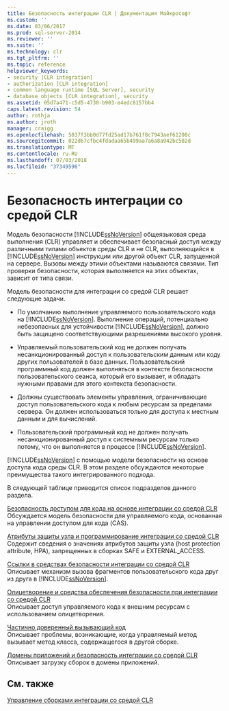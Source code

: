 ```yaml
---
title: Безопасность интеграции CLR | Документация Майкрософт
ms.custom: ''
ms.date: 03/06/2017
ms.prod: sql-server-2014
ms.reviewer: ''
ms.suite: ''
ms.technology: clr
ms.tgt_pltfrm: ''
ms.topic: reference
helpviewer_keywords:
- security [CLR integration]
- authorization [CLR integration]
- common language runtime [SQL Server], security
- database objects [CLR integration], security
ms.assetid: 05d7a471-c5d5-4730-b903-e4edc8157bb4
caps.latest.revision: 54
author: rothja
ms.author: jroth
manager: craigg
ms.openlocfilehash: 5037f3bb0d77fd25ad17b761f8c7943aef61200c
ms.sourcegitcommit: 022d67cfbc4fdadaa65b499aa7a6a8a942bc502d
ms.translationtype: MT
ms.contentlocale: ru-RU
ms.lasthandoff: 07/03/2018
ms.locfileid: "37349596"
---
```

# <a name="clr-integration-security"></a>Безопасность интеграции со средой CLR
  Модель безопасности [!INCLUDE[ssNoVersion](../../../includes/dnprdnshort-md.md)] общеязыковая среда выполнения (CLR) управляет и обеспечивает безопасный доступ между различными типами объектов среды CLR и не CLR, выполняющийся в [!INCLUDE[ssNoVersion](../../../includes/tsql-md.md)] инструкции или другой объект CLR, запущенной на сервере. Вызовы между этими объектами называются связями. Тип проверки безопасности, которая выполняется на этих объектах, зависит от типа связи.  
  
 Модель безопасности для интеграции со средой CLR решает следующие задачи.  
  
-   По умолчанию выполнение управляемого пользовательского кода на [!INCLUDE[ssNoVersion](../../../includes/ssnoversion-md.md)]. Выполнение операций, потенциально небезопасных для устойчивости [!INCLUDE[ssNoVersion](../../../includes/ssnoversion-md.md)], должно быть защищено соответствующими разрешениями высокого уровня.  
  
-   Управляемый пользовательский код не должен получать несанкционированный доступ к пользовательским данным или коду других пользователей в базе данных. Пользовательский программный код должен выполняться в контексте безопасности пользовательского сеанса, который его вызывает, и обладать нужными правами для этого контекста безопасности.  
  
-   Должны существовать элементы управления, ограничивающие доступ пользовательского кода к любым ресурсам за пределами сервера. Он должен использоваться только для доступа к местным данным и для вычислений.  
  
-   Пользовательский программный код не должен получать несанкционированный доступ к системным ресурсам только потому, что он выполняется в процессе [!INCLUDE[ssNoVersion](../../../includes/ssnoversion-md.md)].  
  
 [!INCLUDE[ssNoVersion](../../../includes/ssnoversion-md.md)] с помощью модели безопасности на основе доступа кода среды CLR. В этом разделе обсуждаются некоторые преимущества такого интегрированного подхода.  
  
 В следующей таблице приводится список подразделов данного раздела.  
  
 [Безопасность доступом для кода на основе интеграции со средой CLR](clr-integration-code-access-security.md)  
 Обсуждается модель безопасности для управляемого кода, основанная на управлении доступом для кода (CAS).  
  
 [Атрибуты защиты узла и программирование интеграции со средой CLR](../../clr-integration-security-host-protection-attributes/host-protection-attributes-and-clr-integration-programming.md)  
 Содержит сведения о значениях атрибутов защиты узла (host protection attribute, HPA), запрещенных в сборках SAFE и EXTERNAL_ACCESS.  
  
 [Ссылки в средствах безопасности интеграции со средой CLR](../../../database-engine/dev-guide/links-in-clr-integration-security.md)  
 Описывает механизм вызова фрагментов пользовательского кода друг из друга в [!INCLUDE[ssNoVersion](../../../includes/ssnoversion-md.md)].  
  
 [Олицетворение и средства обеспечения безопасности при интеграции со средой CLR](../../../database-engine/dev-guide/impersonation-and-clr-integration-security.md)  
 Описывает доступ управляемого кода к внешним ресурсам с использованием олицетворения.  
  
 [Частично доверенный вызывающий код](../../../database-engine/dev-guide/allowing-partially-trusted-callers.md)  
 Описывает проблемы, возникающие, когда управляемый метод вызывает метод класса, содержащегося в другой сборке.  
  
 [Домены приложений и безопасность интеграции со средой CLR](../../../database-engine/dev-guide/application-domains-and-clr-integration-security.md)  
 Описывает загрузку сборок в домены приложений.  
  
## <a name="see-also"></a>См. также  
 [Управление сборками интеграции со средой CLR](../assemblies/managing-clr-integration-assemblies.md)  
  
  
